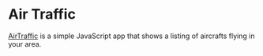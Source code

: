 # Air Traffic

[AirTraffic](https://jelenabircevic.github.io/air-traffic) is a simple JavaScript app that shows a listing of aircrafts flying in your area.
